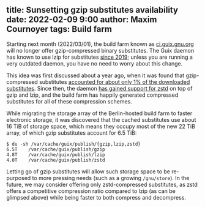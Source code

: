 title: Sunsetting gzip substitutes availability
date: 2022-02-09 9:00
author: Maxim Cournoyer
tags: Build farm
---

Starting next month (2022/03/01), the build farm known as
[ci.guix.gnu.org](https://ci.guix.gnu.org/) will no longer offer
gzip-compressed binary substitutes. The Guix daemon has known to use
lzip for substitutes [since
2019](https://git.savannah.gnu.org/cgit/guix.git/commit/?id=66229b04ae0ee05779b93d77900a062b8e0e8770);
unless you are running a very outdated daemon, you have no need to
worry about this change.

This idea was first discussed about a year ago, when it was found that
gzip-compressed substitutes [accounted for about only 1% of the
downloaded
substitutes](https://lists.gnu.org/archive/html/guix-devel/2021-03/msg00333.html).
Since then, the daemon [has gained support for
zstd](https://git.savannah.gnu.org/cgit/guix.git/commit/?id=016299d85935cb269ae74c206c245ce23796160e)
on top of gzip and lzip, and the build farm has happily generated
compressed substitutes for all of these compression schemes.

While migrating the storage array of the Berlin-hosted build farm to
faster electronic storage, it was discovered that the cached
substitutes use about 16 TiB of storage space, which means they occupy
most of the new 22 TiB array, of which gzip substitutes account for
6.5 TiB:

```
$ du -sh /var/cache/guix/publish/{gzip,lzip,zstd}
6.5T    /var/cache/guix/publish/gzip
4.8T    /var/cache/guix/publish/lzip
4.0T    /var/cache/guix/publish/zstd
```

Letting go of gzip substitutes will allow such storage space to be
re-purposed to more pressing needs (such as a growing `/gnu/store`).
In the future, we may consider offering only zstd-compressed
substitutes, as zstd offers a competitive compression ratio compared
to lzip (as can be glimpsed above) while being faster to both compress
and decompress.
